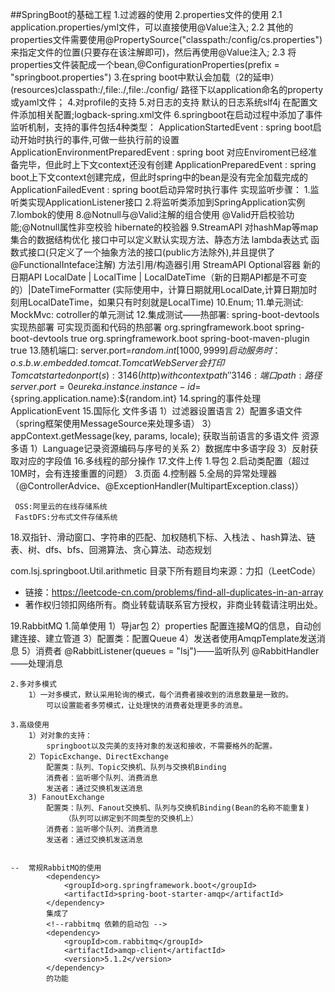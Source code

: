 ##SpringBoot的基础工程
1.过滤器的使用
2.properties文件的使用
    2.1 application.properties/yml文件，可以直接使用@Value注入;
    2.2 其他的properties文件需要使用@PropertySource("classpath:/config/cs.properties")来指定文件的位置(只要存在该注解即可)，然后再使用@Value注入;
    2.3 将properties文件装配成一个bean,@ConfigurationProperties(prefix = "springboot.properties")
3.在spring boot中默认会加载（2的延申）
  (resources)classpath:/,file:./,file:./config/ 路径下以application命名的property或yaml文件；
4.对profile的支持
5.对日志的支持
    默认的日志系统slf4j
    在配置文件添加相关配置;logback-spring.xml文件
6.springboot在启动过程中添加了事件监听机制，支持的事件包括4种类型：
    ApplicationStartedEvent : spring boot启动开始时执行的事件,可做一些执行前的设置
    ApplicationEnvironmentPreparedEvent : spring boot 对应Enviroment已经准备完毕，但此时上下文context还没有创建
    ApplicationPreparedEvent : spring boot上下文context创建完成，但此时spring中的bean是没有完全加载完成的
    ApplicationFailedEvent : spring boot启动异常时执行事件
  实现监听步骤：
  1.监听类实现ApplicationListener接口
  2.将监听类添加到SpringApplication实例
7.lombok的使用
8.@Notnull与@Valid注解的组合使用
    @Valid开启校验功能;@Notnull属性非空校验
    hibernate的校验器
9.StreamAPI
    对hashMap等map集合的数据结构优化
    接口中可以定义默认实现方法、静态方法
    lambda表达式
    函数式接口(只定义了一个抽象方法的接口(public方法除外),并且提供了@FunctionalInteface注解)
    方法引用/构造器引用
    StreamAPI
    Optional容器
    新的日期API LocalDate | LocalTime | LocalDateTime（新的日期API都是不可变的）|DateTimeFormatter
    (实际使用中，计算日期就用LocalDate,计算日期加时刻用LocalDateTime，如果只有时刻就是LocalTime)
10.Enum;
11.单元测试:
       MockMvc: cotroller的单元测试
12.集成测试——热部署:
       spring-boot-devtools实现热部署
       可实现页面和代码的热部署
       <dependencies>
           <dependency>
               <groupId>org.springframework.boot</groupId>
               <artifactId>spring-boot-devtools</artifactId>
               <optional>true</optional>
           </dependency>
       </dependencies>
       <build>
           <plugins>
               <plugin>
                   <groupId>org.springframework.boot</groupId>
                   <artifactId>spring-boot-maven-plugin</artifactId>
                   <configuration>
                       <fork>true</fork>  <!--必须的配置-->
                   </configuration>
               </plugin>
       </plugins>
       </build>
13.随机端口:
       server.port=${random.int[1000,9999]}
       启动服务时：
       o.s.b.w.embedded.tomcat.TomcatWebServer会打印Tomcat started on port(s): 3146 (http) with context path ''
       3146:端口     path:路径
       server.port=0
       eureka.instance.instance-id=${spring.application.name}:${random.int}
14.spring的事件处理 ApplicationEvent
15.国际化
    文件多语
        1）过滤器设置语言
        2）配置多语文件（spring框架使用MessageSource来处理多语）
        3）appContext.getMessage(key, params, locale); 获取当前语言的多语文件
    资源多语
        1）Language记录资源编码与序号的关系
        2）数据库中多语字段
        3）反射获取对应的字段值
16.多线程的部分操作
17.文件上传
    1.导包
   2.启动类配置（超过10M时，会有连接重置的问题）
   3.页面
   4.控制器
   5.全局的异常处理器（@ControllerAdvice、@ExceptionHandler(MultipartException.class)）
   
     OSS:阿里云的在线存储系统
     FastDFS:分布式文件存储系统
     
     
18.双指针、滑动窗口、字符串的匹配、加权随机下标、入栈法 、hash算法、链表、树、dfs、bfs、回溯算法、贪心算法、动态规划

com.lsj.springboot.Util.arithmetic 目录下所有题目均来源：力扣（LeetCode）
* 链接：https://leetcode-cn.com/problems/find-all-duplicates-in-an-array
* 著作权归领扣网络所有。商业转载请联系官方授权，非商业转载请注明出处。

19.RabbitMQ
    1.简单使用
        1）导jar包
        2）properties 配置连接MQ的信息，自动创建连接、建立管道
        3）配置类：配置Queue
        4）发送者使用AmqpTemplate发送消息
        5）消费者
                @RabbitListener(queues = "lsj")——监听队列
                @RabbitHandler——处理消息
    
    2.多对多模式
        1）一对多模式，默认采用轮询的模式，每个消费者接收到的消息数量是一致的。
            可以设置能者多劳模式，让处理快的消费者处理更多的消息。
    
    3.高级使用
        1）对对象的支持：
            springboot以及完美的支持对象的发送和接收，不需要格外的配置。
        2）TopicExchange、DirectExchange
            配置类：队列、Topic交换机、队列与交换机Binding
            消费者：监听哪个队列、消费消息
            发送者：通过交换机发送消息
        3) FanoutExchange
            配置类：队列、Fanout交换机、队列与交换机Binding(Bean的名称不能重复)
                （队列可以绑定到不同类型的交换机上）
            消费者：监听哪个队列、消费消息
            发送者：通过交换机发送消息
    
    
    --  常规RabbitMQ的使用
            <dependency>
                <groupId>org.springframework.boot</groupId>
                <artifactId>spring-boot-starter-amqp</artifactId>
            </dependency>
            集成了
            <!--rabbitmq 依赖的启动包 -->
            <dependency>
                <groupId>com.rabbitmq</groupId>
                <artifactId>amqp-client</artifactId>
                <version>5.1.2</version>
            </dependency>
            的功能
   
   
   